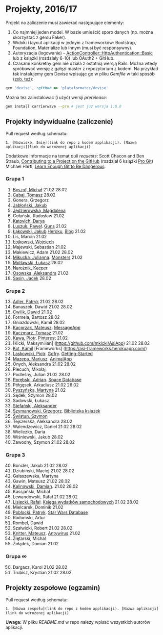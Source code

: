 # Projekty, 2016/17

Projekt na zaliczenie musi zawierać następujące elementy:

1. Co najmniej jeden model. W bazie umieścić sporo danych
  (np. można skorzystać z gemu Faker).
1. Widoki i layout aplikacji w jednym z frameworków:
   Bootstrap, Foundation, Materialize lub innym (musi być responsywny).
1. Autoryzacja (logowanie) – [ActionController::HttpAuthentication::Basic](http://edgeapi.rubyonrails.org/classes/ActionController/HttpAuthentication/Basic.html)
   lub z książki [](https://www.railstutorial.org/book) (rozdziały 6-10)
   lub OAuth2 + GitHub.
1. Czasami konkretny gem nie działa z ostatnią wersją Rails. Można wtedy spróbować
  wersję z gałęzi master z repozytorium z kodem. Na przykład tak instalujemy
  gem Devise wpisując go w pliku _Gemfile_ w taki sposób
  ([zob. też](http://bundler.io/git.html)):

```ruby
gem 'devise', :github => 'plataformatec/devise'
```
Można tez zainstalować (i użyć) wersji _prerelease_:
```sh
gem install carrierwave --pre # jest już wersja 1.0.0
```

## Projekty indywidualne (zaliczenie)

Pull request według schematu:
```
1. [Nazwisko, Imię](link do repo z kodem applikacji). [Nazwa aplikacji](link do wdrożonej aplikacji)
```

Dodatkowe informacje na temat _pull requests_: Scott Chacon and Ben Straub,
[Contributing to a Project on the GitHub](https://git-scm.com/book/en/v2/GitHub-Contributing-to-a-Project)
(rozdział 6 książki [Pro Git](https://git-scm.com/book/en/v2))
Michael Hartl, [Learn Enough Git to Be Dangerous](https://www.learnenough.com/git-tutorial).

<!--
  Regular Expressions Tutorial, http://www.regular-expressions.info/tutorial.html
     Find: (\d+),(.+),(.+),.+,.*
  Replace: $1. $2, $3
-->

### Grupa 1

1. [Byszof, Michał](https://github.com/nietrwalyenol/asi) 21.02 28.02
49. [Cabaj, Tomasz](https://github.com/tcabaj/ASI) 28.02
2. Gonera, Grzegorz
3. [Jabłoński, Jakub](https://github.com/jakjablonski/ASI-my)
4. [Jędzierowska, Magdalena](https://github.com/MagdalenaJedzierowska/ASI)
52. Gołuński, Radosław 21.02
5. [Katovich, Darya](https://github.com/dkotowicz/ruby_projekt_1)
55. [Luszuk, Paweł](https://github.com/luszukpawel/Architektura-serwisow-internetowych-zal). [Guns](https://github.com/luszukpawel/Ruby-on-Rails-getting-started) 21.02
6. [Łąkowski, Jakub](https://github.com/kubalakowski/asi) [Heroku](https://simplerorapp.herokuapp.com/), [Blog](https://github.com/kubalakowski/ror-getting-started) 21.02
54. Lis, Marcin 21.02
7. [Łojkowski, Wojciech](https://github.com/wlojkowski/QuotesApp)
56. Majewski, Sebastian 21.02
8. Makiewicz, Adam 21.02 28.02
58. [Mikucka, Julianna](https://github.com/LadyJuleczka/Monsters). [Monsters](/) 21.02
9. [Motławski, Łukasz](https://github.com/lmotlawski/ASI_lab) 28.02
10. [Narożnik, Kacper](https://github.com/knaroznik/Rails_LoLChampions)
11. [Osowska, Aleksandra](https://github.com/aleksandrao/Asi.git) 21.02
12. [Sasin, Jacek](https://github.com/jsasin/asi_lab) 28.02

### Grupa 2

13. [Adler, Patryk](https://github.com/adlerpoland/mojeasi) 21.02 28.02
14. Banaszek, Dawid 21.02 28.02
15. [Cwilik, Dawid](https://github.com/jodanpotasu/CrudRails) 21.02
16. Formela, Bartosz 28.02
17. Gniazdowski, Kamil 28.02
18. [Kacprzak, Mateusz](https://github.com/implssv/MessageApp). [MessageApp](http://serene-spire-89656.herokuapp.com)
19. [Kaczmarz, Tomasz](https://github.com/tkaczmarz/asi) 21.02
20. [Kawa, Piotr](https://github.com/Pkawa/pinterest-clone). [Pinterest](https://myownpinterest.herokuapp.com/) 21.02
21. [Kicki, Maksymilian] (https://github.com/mkicki/AsiApp) 21.02 28.02
53. [Kot, Kamil](https://github.com/KotMeow/asi-frameworks) [Frameworks] (https://asi-frameworks.herokuapp.com/)
23. [Laskowski, Piotr](https://github.com/ozh204/Ruby-on-Rails). [Gofry](https://ozh204.herokuapp.com/). [Getting-Started](https://github.com/ozh204/Getting-Started)
24. [Mazepa, Mariusz](https://bitbucket.org/mmazepa/asi_zaliczenie). [AnimalApp](https://mmazepa.herokuapp.com/)
25. Onych, Aleksandra 21.02 28.02
26. Piecuch, Mikołaj
27. Podleśny, Julian 21.02 28.02
28. [Porębski, Adrian](https://bitbucket.org/APorebski/ror-1). [Space Database](https://sheltered-meadow-43448.herokuapp.com/)
29. Półgęsek, Arkadiusz 21.02 28.02
30. [Pyszyńska, Martyna](https://github.com/Matyldzia22/arch_serwisow) 21.02
31. Sędek, Szymon 28.02
63. Sadowski, Łukasz
32. [Stefański, Aleksander](https://github.com/astefanski1/rubyApp)
33. [Szymanowski, Grzegorz](https://github.com/gwszymanowski/Ruby-projekt-indywidualny). [Biblioteka ksiazek](https://biblioteka-ksiazek.herokuapp.com/)
34. [Świstun, Szymon](https://github.com/SzymonSwistun94/projekty-asi)
35. Tejszerska, Aleksandra 28.02
36. Walendzewicz, Daniel 21.02 28.02
37. Wieliczko, Daria
38. Wiśniewski, Jakub 28.02
39. Zawodny, Szymon 21.02 28.02

### Grupa 3

40. Boncler, Jakub 21.02 28.02
51. Dziubiński, Maciej 21.02 28.02
41. Gałaszewska, Martyna
42. Gawin, Mateusz 21.02 28.02
43. [Kalinowski, Damian](https://github.com/lafreak/asi). 21.02 28.02
44. Kassjański, Michał
45. Lewandowski, Rafał 21.02 28.02
46. [Lisiecki, Rafał](https://github.com/littlefoxmiastko/ruby1). [Księga wydatków samochodowych](https://ruby1naug.herokuapp.com/) 21.02 28.02
57. Mielcarek, Dominik 21.02
47. [Pobłocki, Patryk](https://github.com/ppoblocki/projekt1_rails). [Star Wars Database](https://radiant-springs-24519.herokuapp.com/)
59. Radomski, Artur
60. Rombel, Dawid
48. Szałwicki, Robert 21.02 28.02
22. [Knitter, Mateusz](https://github.com/supperbull/RubySEM6). [Antywirus](http://supperbull.herokuapp.com/) 21.02
63. Ziętarski, Michał
62. Żołądek, Damian 21.02

### Grupa ∞

50. Dargacz, Karol 21.02 28.02
61. Trubisz, Krystian 21.02 28.02



## Projekty zespołowe (egzamin)

Pull request według schematu:
```
1. [Nazwa zespołu](link do repo z kodem applikacji). [Nazwa aplikacji](link do wdrożonej aplikacji)
```

**Uwaga:** W pliku _README.md_ w repo należy wpisać wszystkich autorów aplikacji.

